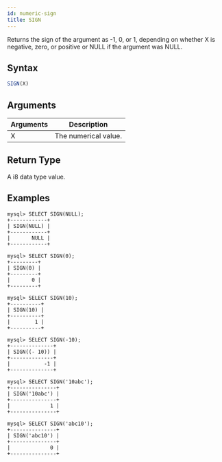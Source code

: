 ```yaml
---
id: numeric-sign
title: SIGN
---
```


Returns the sign of the argument as -1, 0, or 1, depending on whether X is negative, zero, or positive or NULL if the argument was NULL.

## Syntax

```sql
SIGN(X)
```

## Arguments

| Arguments   | Description |
| ----------- | ----------- |
| X | The numerical value. |

## Return Type

A i8 data type value.

## Examples

```text
mysql> SELECT SIGN(NULL);
+------------+
| SIGN(NULL) |
+------------+
|       NULL |
+------------+

mysql> SELECT SIGN(0);
+---------+
| SIGN(0) |
+---------+
|       0 |
+---------+

mysql> SELECT SIGN(10);
+----------+
| SIGN(10) |
+----------+
|        1 |
+----------+

mysql> SELECT SIGN(-10);
+--------------+
| SIGN((- 10)) |
+--------------+
|           -1 |
+--------------+

mysql> SELECT SIGN('10abc');
+---------------+
| SIGN('10abc') |
+---------------+
|             1 |
+---------------+

mysql> SELECT SIGN('abc10');
+---------------+
| SIGN('abc10') |
+---------------+
|             0 |
+---------------+

```
